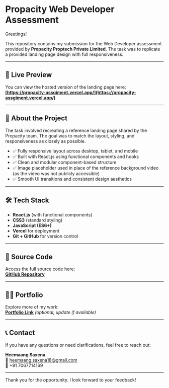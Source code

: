 # Propacity Web Developer Assessment

Greetings!

This repository contains my submission for the Web Developer assessment provided by **Propacity Proptech Private Limited**. The task was to replicate a provided landing page design with full responsiveness.

---

## 🔗 Live Preview

You can view the hosted version of the landing page here:  
**[https://propacity-assgiment.vercel.app/](https://propacity-assgiment.vercel.app/)**

---

## 🧠 About the Project

The task involved recreating a reference landing page shared by the Propacity team. The goal was to match the layout, styling, and responsiveness as closely as possible.

- ✅ Fully responsive layout across desktop, tablet, and mobile
- ✅ Built with React.js using functional components and hooks
- ✅ Clean and modular component-based structure
- ✅ Image placeholder used in place of the reference background video (as the video was not publicly accessible)
- ✅ Smooth UI transitions and consistent design aesthetics

---

## 🛠️ Tech Stack

- **React.js** (with functional components)
- **CSS3** (standard styling)
- **JavaScript (ES6+)**
- **Vercel** for deployment
- **Git + GitHub** for version control

---

## 📂 Source Code

Access the full source code here:  
**[GitHub Repository](https://github.com/heemaang/Propacity-Assgiment.git)**

---

## 🧑‍💻 Portfolio

Explore more of my work:  
**[Portfolio Link](https://protfolio-heemaang.vercel.app/)** _(optional, update if available)_

---

## 📞 Contact

If you have any questions or need clarifications, feel free to reach out:

**Heemaang Saxena**  
📧 heemaang.saxena18@gmail.com  
📱 +91 7067714169

---

Thank you for the opportunity. I look forward to your feedback!
